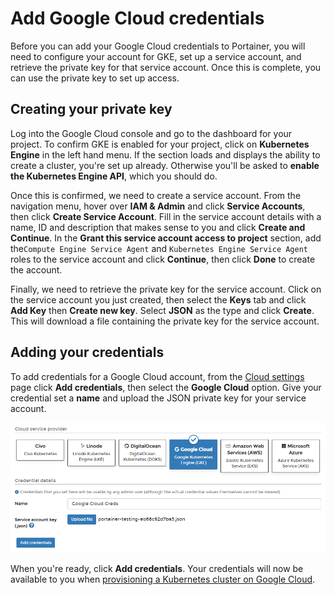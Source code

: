 # Add Google Cloud credentials

Before you can add your Google Cloud credentials to Portainer, you will need to configure your account for GKE, set up a service account, and retrieve the private key for that service account. Once this is complete, you can use the private key to set up access.

## Creating your private key

Log into the Google Cloud console and go to the dashboard for your project. To confirm GKE is enabled for your project, click on **Kubernetes Engine** in the left hand menu. If the section loads and displays the ability to create a cluster, you're set up already. Otherwise you'll be asked to **enable the Kubernetes Engine API**, which you should do.

Once this is confirmed, we need to create a service account. From the navigation menu, hover over **IAM & Admin** and click **Service Accounts**, then click **Create Service Account**. Fill in the service account details with a name, ID and description that makes sense to you and click **Create and Continue**. In the **Grant this service account access to project** section, add the`Compute Engine Service Agent` and `Kubernetes Engine Service Agent` roles to the service account and click **Continue**, then click **Done** to create the account.

Finally, we need to retrieve the private key for the service account. Click on the service account you just created, then select the **Keys** tab and click **Add Key** then **Create new key**. Select **JSON** as the type and click **Create**. This will download a file containing the private key for the service account.

## Adding your credentials

To add credentials for a Google Cloud account, from the [Cloud settings](./) page click **Add credentials**, then select the **Google Cloud** option. Give your credential set a **name** and upload the JSON private key for your service account.

![](../../../.gitbook/assets/2.14-settings-cloud-add-gke.png)

When you're ready, click **Add credentials**. Your credentials will now be available to you when [provisioning a Kubernetes cluster on Google Cloud](../../../start/install/agent/kaas/gke.md).
